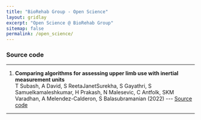 ```yaml
---
title: "BioRehab Group - Open Science"
layout: gridlay
excerpt: "Open Science @ BioRehab Group"
sitemap: false
permalink: /open_science/
---
```


### Source code

---

1. **Comparing algorithms for assessing upper limb use with inertial measurement units**\
T Subash, A David, S ReetaJanetSurekha, S Gayathri, S Samuelkamaleshkumar, H Prakash, N Malesevic, C Antfolk, SKM Varadhan, A Melendez-Calderon, S Balasubramanian (2022) --- [Source code](https://github.com/biorehab/upper-limb-use-assessment)

---